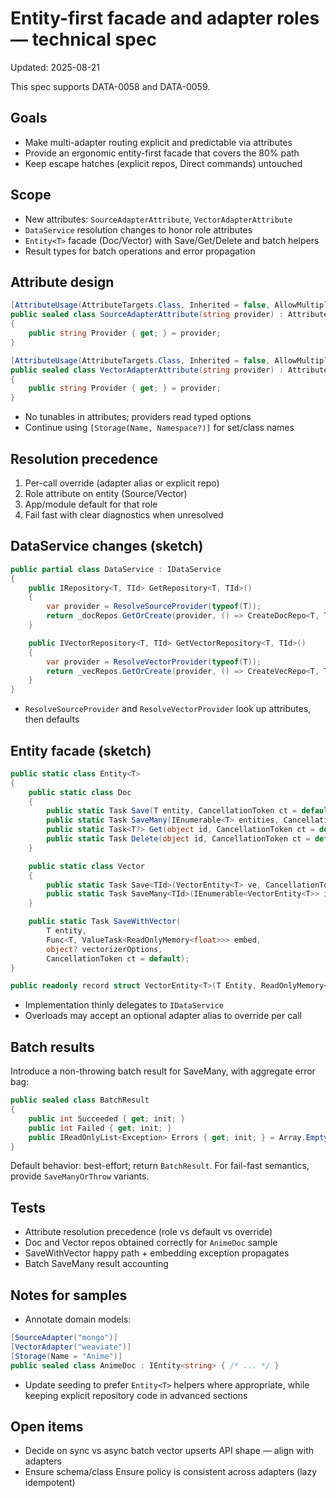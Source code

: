 # Entity-first facade and adapter roles — technical spec

Updated: 2025-08-21

This spec supports DATA-0058 and DATA-0059.

## Goals

- Make multi-adapter routing explicit and predictable via attributes
- Provide an ergonomic entity-first facade that covers the 80% path
- Keep escape hatches (explicit repos, Direct commands) untouched

## Scope

- New attributes: `SourceAdapterAttribute`, `VectorAdapterAttribute`
- `DataService` resolution changes to honor role attributes
- `Entity<T>` facade (Doc/Vector) with Save/Get/Delete and batch helpers
- Result types for batch operations and error propagation

## Attribute design

```csharp
[AttributeUsage(AttributeTargets.Class, Inherited = false, AllowMultiple = false)]
public sealed class SourceAdapterAttribute(string provider) : Attribute
{
    public string Provider { get; } = provider;
}

[AttributeUsage(AttributeTargets.Class, Inherited = false, AllowMultiple = false)]
public sealed class VectorAdapterAttribute(string provider) : Attribute
{
    public string Provider { get; } = provider;
}
```

- No tunables in attributes; providers read typed options
- Continue using `[Storage(Name, Namespace?)]` for set/class names

## Resolution precedence

1) Per-call override (adapter alias or explicit repo)
2) Role attribute on entity (Source/Vector)
3) App/module default for that role
4) Fail fast with clear diagnostics when unresolved

## DataService changes (sketch)

```csharp
public partial class DataService : IDataService
{
    public IRepository<T, TId> GetRepository<T, TId>()
    {
        var provider = ResolveSourceProvider(typeof(T));
        return _docRepos.GetOrCreate(provider, () => CreateDocRepo<T, TId>(provider));
    }

    public IVectorRepository<T, TId> GetVectorRepository<T, TId>()
    {
        var provider = ResolveVectorProvider(typeof(T));
        return _vecRepos.GetOrCreate(provider, () => CreateVecRepo<T, TId>(provider));
    }
}
```

- `ResolveSourceProvider` and `ResolveVectorProvider` look up attributes, then defaults

## Entity facade (sketch)

```csharp
public static class Entity<T>
{
    public static class Doc
    {
        public static Task Save(T entity, CancellationToken ct = default);
        public static Task SaveMany(IEnumerable<T> entities, CancellationToken ct = default);
        public static Task<T?> Get(object id, CancellationToken ct = default);
        public static Task Delete(object id, CancellationToken ct = default);
    }

    public static class Vector
    {
        public static Task Save<TId>(VectorEntity<T> ve, CancellationToken ct = default);
        public static Task SaveMany<TId>(IEnumerable<VectorEntity<T>> items, CancellationToken ct = default);
    }

    public static Task SaveWithVector(
        T entity,
        Func<T, ValueTask<ReadOnlyMemory<float>>> embed,
        object? vectorizerOptions,
        CancellationToken ct = default);
}

public readonly record struct VectorEntity<T>(T Entity, ReadOnlyMemory<float> Vector, string? Anchor = null, IReadOnlyDictionary<string, object>? Metadata = null);
```

- Implementation thinly delegates to `IDataService`
- Overloads may accept an optional adapter alias to override per call

## Batch results

Introduce a non-throwing batch result for SaveMany, with aggregate error bag:

```csharp
public sealed class BatchResult
{
    public int Succeeded { get; init; }
    public int Failed { get; init; }
    public IReadOnlyList<Exception> Errors { get; init; } = Array.Empty<Exception>();
}
```

Default behavior: best-effort; return `BatchResult`. For fail-fast semantics, provide `SaveManyOrThrow` variants.

## Tests

- Attribute resolution precedence (role vs default vs override)
- Doc and Vector repos obtained correctly for `AnimeDoc` sample
- SaveWithVector happy path + embedding exception propagates
- Batch SaveMany result accounting

## Notes for samples

- Annotate domain models:

```csharp
[SourceAdapter("mongo")]
[VectorAdapter("weaviate")]
[Storage(Name = "Anime")]
public sealed class AnimeDoc : IEntity<string> { /* ... */ }
```

- Update seeding to prefer `Entity<T>` helpers where appropriate, while keeping explicit repository code in advanced sections

## Open items

- Decide on sync vs async batch vector upserts API shape — align with adapters
- Ensure schema/class Ensure policy is consistent across adapters (lazy idempotent)
